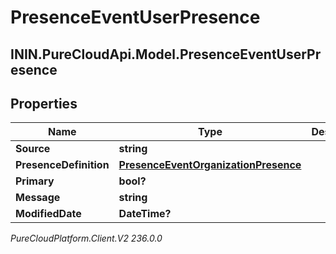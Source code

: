 # PresenceEventUserPresence

## ININ.PureCloudApi.Model.PresenceEventUserPresence

## Properties

|Name | Type | Description | Notes|
|------------ | ------------- | ------------- | -------------|
| **Source** | **string** |  | [optional] |
| **PresenceDefinition** | [**PresenceEventOrganizationPresence**](PresenceEventOrganizationPresence) |  | [optional] |
| **Primary** | **bool?** |  | [optional] |
| **Message** | **string** |  | [optional] |
| **ModifiedDate** | **DateTime?** |  | [optional] |



_PureCloudPlatform.Client.V2 236.0.0_
